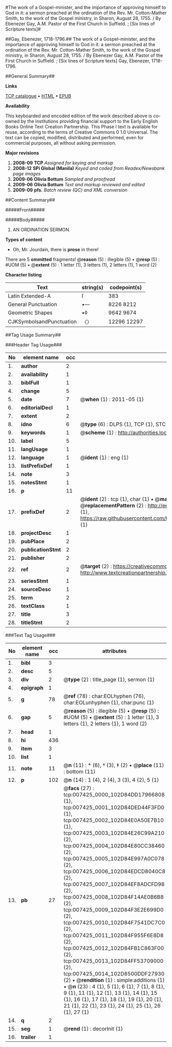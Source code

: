 #The work of a Gospel-minister, and the importance of approving himself to God in it: a sermon preached at the ordination of the Rev. Mr. Cotton-Mather Smith, to the work of the Gospel ministry, in Sharon, August 28, 1755. / By Ebenezer Gay, A.M. Pastor of the First Church in Suffield. ; [Six lines of Scripture texts]#

##Gay, Ebenezer, 1718-1796.##
The work of a Gospel-minister, and the importance of approving himself to God in it: a sermon preached at the ordination of the Rev. Mr. Cotton-Mather Smith, to the work of the Gospel ministry, in Sharon, August 28, 1755. / By Ebenezer Gay, A.M. Pastor of the First Church in Suffield. ; [Six lines of Scripture texts]
Gay, Ebenezer, 1718-1796.

##General Summary##

**Links**

[TCP catalogue](http://www.ota.ox.ac.uk/tcp/)  • 
[HTML](http://tei.it.ox.ac.uk/tcp/Texts-HTML/free/N05/N05849.html)  • 
[EPUB](http://tei.it.ox.ac.uk/tcp/Texts-EPUB/free/N05/N05849.epub)

**Availability**

This keyboarded and encoded edition of the
	       work described above is co-owned by the institutions
	       providing financial support to the Early English Books
	       Online Text Creation Partnership. This Phase I text is
	       available for reuse, according to the terms of Creative
	       Commons 0 1.0 Universal. The text can be copied,
	       modified, distributed and performed, even for
	       commercial purposes, all without asking permission.

**Major revisions**

1. __2008-09__ __TCP__ *Assigned for keying and markup*
1. __2008-12__ __SPi Global (Manila)__ *Keyed and coded from Readex/Newsbank page images*
1. __2009-06__ __Olivia Bottum__ *Sampled and proofread*
1. __2009-06__ __Olivia Bottum__ *Text and markup reviewed and edited*
1. __2009-09__ __pfs.__ *Batch review (QC) and XML conversion*

##Content Summary##

#####Front#####

#####Body#####

1. AN ORDINATION SERMON.

**Types of content**

  * Oh, Mr. Jourdain, there is **prose** in there!

There are 5 **ommitted** fragments! 
 @__reason__ (5) : illegible (5)  •  @__resp__ (5) : #UOM (5)  •  @__extent__ (5) : 1 letter (1), 3 letters (1), 2 letters (1), 1 word (2)

**Character listing**


|Text|string(s)|codepoint(s)|
|---|---|---|
|Latin Extended-A|ſ|383|
|General Punctuation|•—|8226 8212|
|Geometric Shapes|▪◊|9642 9674|
|CJKSymbolsandPunctuation|〈〉|12296 12297|

##Tag Usage Summary##

###Header Tag Usage###

|No|element name|occ|attributes|
|---|---|---|---|
|1.|__author__|2||
|2.|__availability__|1||
|3.|__biblFull__|1||
|4.|__change__|5||
|5.|__date__|7| @__when__ (1) : 2011-05 (1)|
|6.|__editorialDecl__|1||
|7.|__extent__|2||
|8.|__idno__|6| @__type__ (6) : DLPS (1), TCP (1), STC (1), NOTIS (1), IMAGE-SET (1), EVANS-CITATION (1)|
|9.|__keywords__|1| @__scheme__ (1) : http://authorities.loc.gov/ (1)|
|10.|__label__|5||
|11.|__langUsage__|1||
|12.|__language__|1| @__ident__ (1) : eng (1)|
|13.|__listPrefixDef__|1||
|14.|__note__|3||
|15.|__notesStmt__|1||
|16.|__p__|11||
|17.|__prefixDef__|2| @__ident__ (2) : tcp (1), char (1)  •  @__matchPattern__ (2) : ([0-9\-]+):([0-9IVX]+) (1), (.+) (1)  •  @__replacementPattern__ (2) : http://eebo.chadwyck.com/downloadtiff?vid=$1&page=$2 (1), https://raw.githubusercontent.com/textcreationpartnership/Texts/master/tcpchars.xml#$1 (1)|
|18.|__projectDesc__|1||
|19.|__pubPlace__|2||
|20.|__publicationStmt__|2||
|21.|__publisher__|2||
|22.|__ref__|2| @__target__ (2) : https://creativecommons.org/publicdomain/zero/1.0/ (1), http://www.textcreationpartnership.org/docs/. (1)|
|23.|__seriesStmt__|1||
|24.|__sourceDesc__|1||
|25.|__term__|2||
|26.|__textClass__|1||
|27.|__title__|3||
|28.|__titleStmt__|2||


###Text Tag Usage###

|No|element name|occ|attributes|
|---|---|---|---|
|1.|__bibl__|3||
|2.|__desc__|5||
|3.|__div__|2| @__type__ (2) : title_page (1), sermon (1)|
|4.|__epigraph__|1||
|5.|__g__|78| @__ref__ (78) : char:EOLhyphen (76), char:EOLunhyphen (1), char:punc (1)|
|6.|__gap__|5| @__reason__ (5) : illegible (5)  •  @__resp__ (5) : #UOM (5)  •  @__extent__ (5) : 1 letter (1), 3 letters (1), 2 letters (1), 1 word (2)|
|7.|__head__|1||
|8.|__hi__|436||
|9.|__item__|3||
|10.|__list__|1||
|11.|__note__|11| @__n__ (11) : * (6), † (3), ‡ (2)  •  @__place__ (11) : bottom (11)|
|12.|__p__|102| @__n__ (14) : 1 (4), 2 (4), 3 (3), 4 (2), 5 (1)|
|13.|__pb__|27| @__facs__ (27) : tcp:007425_0000_102D84DD17966808 (1), tcp:007425_0001_102D84DED44F3FD0 (1), tcp:007425_0002_102D84E0A50E7B10 (1), tcp:007425_0003_102D84E26C99A210 (2), tcp:007425_0004_102D84E80CC38460 (2), tcp:007425_0005_102D84E997A0C078 (2), tcp:007425_0006_102D84EDCD8040C8 (2), tcp:007425_0007_102D84EF8ADCFD98 (2), tcp:007425_0008_102D84F14AE0B6B8 (2), tcp:007425_0009_102D84F3E2E699D0 (2), tcp:007425_0010_102D84F7541DC7C0 (2), tcp:007425_0011_102D84F955F6E8D8 (2), tcp:007425_0012_102D84FB1C863F00 (2), tcp:007425_0013_102D84FF53709000 (2), tcp:007425_0014_102D8500DDF27930 (2)  •  @__rendition__ (1) : simple:additions (1)  •  @__n__ (23) : 4 (1), 5 (1), 6 (1), 7 (1), 8 (1), 9 (1), 11 (1), 12 (1), 13 (1), 14 (1), 15 (1), 16 (1), 17 (1), 18 (1), 19 (1), 20 (1), 21 (1), 22 (1), 23 (1), 24 (1), 25 (1), 26 (1), 27 (1)|
|14.|__q__|2||
|15.|__seg__|1| @__rend__ (1) : decorInit (1)|
|16.|__trailer__|1||

